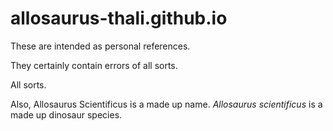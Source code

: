 # allosaurus-thali.github.io

These are intended as personal references.

They certainly contain errors of all sorts.

All sorts.

Also, Allosaurus Scientificus is a made up name.   _Allosaurus scientificus_ is a made up dinosaur species.

